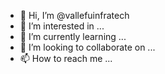 - 👋 Hi, I’m @vallefuinfratech
- 👀 I’m interested in ...
- 🌱 I’m currently learning ...
- 💞️ I’m looking to collaborate on ...
- 📫 How to reach me ...

<!---
vallefuinfratech/vallefuinfratech is a ✨ special ✨ repository because its `README.md` (this file) appears on your GitHub profile.
You can click the Preview link to take a look at your changes.
--->
